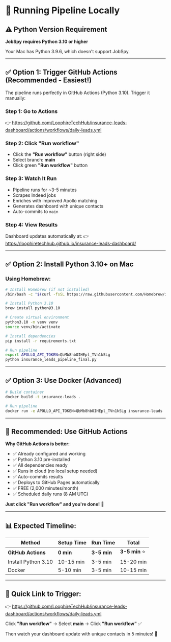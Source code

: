 # 🚀 Running Pipeline Locally

## ⚠️ Python Version Requirement

**JobSpy requires Python 3.10 or higher**

Your Mac has Python 3.9.6, which doesn't support JobSpy.

---

## ✅ **Option 1: Trigger GitHub Actions** (Recommended - Easiest!)

The pipeline runs perfectly in GitHub Actions (Python 3.10). Trigger it manually:

### **Step 1: Go to Actions**
👉 https://github.com/LoophireTechHub/insurance-leads-dashboard/actions/workflows/daily-leads.yml

### **Step 2: Click "Run workflow"**
- Click the **"Run workflow"** button (right side)
- Select branch: **main**
- Click green **"Run workflow"** button

### **Step 3: Watch It Run**
- Pipeline runs for ~3-5 minutes
- Scrapes Indeed jobs
- Enriches with improved Apollo matching
- Generates dashboard with unique contacts
- Auto-commits to `main`

### **Step 4: View Results**
Dashboard updates automatically at:
👉 https://loophiretechhub.github.io/insurance-leads-dashboard/

---

## ✅ **Option 2: Install Python 3.10+ on Mac**

### **Using Homebrew:**
```bash
# Install Homebrew (if not installed)
/bin/bash -c "$(curl -fsSL https://raw.githubusercontent.com/Homebrew/install/HEAD/install.sh)"

# Install Python 3.10
brew install python@3.10

# Create virtual environment
python3.10 -m venv venv
source venv/bin/activate

# Install dependencies
pip install -r requirements.txt

# Run pipeline
export APOLLO_API_TOKEN=QbMb8hbOIHEpl_TVn1kSLg
python insurance_leads_pipeline_final.py
```

---

## ✅ **Option 3: Use Docker** (Advanced)

```bash
# Build container
docker build -t insurance-leads .

# Run pipeline
docker run -e APOLLO_API_TOKEN=QbMb8hbOIHEpl_TVn1kSLg insurance-leads
```

---

## 🎯 **Recommended: Use GitHub Actions**

**Why GitHub Actions is better:**
- ✅ Already configured and working
- ✅ Python 3.10 pre-installed
- ✅ All dependencies ready
- ✅ Runs in cloud (no local setup needed)
- ✅ Auto-commits results
- ✅ Deploys to GitHub Pages automatically
- ✅ FREE (2,000 minutes/month)
- ✅ Scheduled daily runs (8 AM UTC)

**Just click "Run workflow" and you're done!** 🚀

---

## 📊 **Expected Timeline:**

| Method | Setup Time | Run Time | Total |
|--------|-----------|----------|-------|
| **GitHub Actions** | **0 min** | **3-5 min** | **3-5 min** ⭐ |
| Install Python 3.10 | 10-15 min | 3-5 min | 15-20 min |
| Docker | 5-10 min | 3-5 min | 10-15 min |

---

## 🔗 **Quick Link to Trigger:**

👉 https://github.com/LoophireTechHub/insurance-leads-dashboard/actions/workflows/daily-leads.yml

Click **"Run workflow"** → Select **main** → Click **"Run workflow"** ✅

Then watch your dashboard update with unique contacts in 5 minutes! 🎉
